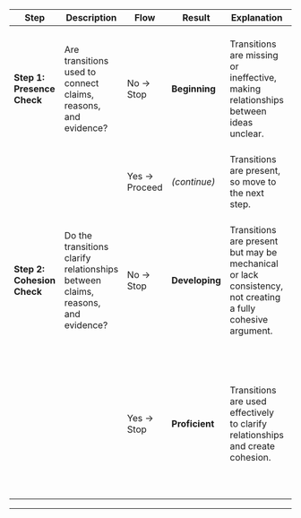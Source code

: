 
| **Step**                   | **Description**                                                      | **Flow**       | **Result**     | **Explanation**                                                                                                                                 | **Examples**                                                                                                                        | **Justification**                                                                                                                                                 |
|----------------------------|----------------------------------------------------------------------|---------------|----------------|-------------------------------------------------------------------------------------------------------------------------------------------------|-------------------------------------------------------------------------------------------------------------------------------------|-------------------------------------------------------------------------------------------------------------------------------------------------------------------|
| **Step 1: Presence Check**    | Are transitions used to connect claims, reasons, and evidence?         | No → Stop      | **Beginning**  | Transitions are missing or ineffective, making relationships between ideas unclear.                                                            | “Recess helps students recharge. It is good for focus.”                                                                            | The two statements are correct, but without transitions, the relationship between recharging and focus is unclear.                                                |
|                            |                                                                      | Yes → Proceed  | *(continue)*   | Transitions are present, so move to the next step.                                                                                             | -                                                                                                                                   | -                                                                                                                                                                 |
| **Step 2: Cohesion Check**    | Do the transitions clarify relationships between claims, reasons, and evidence? | No → Stop      | **Developing** | Transitions are present but may be mechanical or lack consistency, not creating a fully cohesive argument.                                     | “Recess helps students recharge. For example, they get a break. Also, it is good for focus.”                                       | While transitions exist (For example, Also), they feel repetitive and don’t smoothly connect the ideas in a logical flow.                                          |
|                            |                                                                      | Yes → Stop     | **Proficient** | Transitions are used effectively to clarify relationships and create cohesion.                                                                 | “Recess helps students recharge. **For instance**, students return to class more focused and ready to learn.”                     | Using for instance clearly links the example to the claim, forming a cohesive argument about the benefits of recess.                                             |

---
